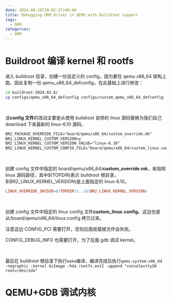 ```yaml
---
date: 2024-09-26T10:02:27+08:00
title: Debugging DRM driver in QEMU with Buildroot support
tags:
  - DRM
categories:
  - DRM
---
```


# Buildroot 编译 kernel 和 rootfs

进入 buildroot 目录，创建一份自定义的 config，因为要在 qemu x86_64 架构上跑，因此复制一份 qemu_x86_64_defconfig，在此基础上进行修改：

```sh
cd buildroot-2024.02.6/
cp configs/qemu_x86_64_defconfig configs/custom_qemu_x86_64_defconfig
```

</br>

该**config 文件**的改动主要是从使用 buildroot 自带的 linux 源码替换为我们自己 download 下来最新的 linux-6.10 源码。

```txt
BR2_PACKAGE_OVERRIDE_FILE="board/qemu/x86_64/custom_override.mk"
BR2_LINUX_KERNEL_CUSTOM_VERSION=y
BR2_LINUX_KERNEL_CUSTOM_VERSION_VALUE="linux-6.10"
BR2_LINUX_KERNEL_CUSTOM_CONFIG_FILE="board/qemu/x86_64/custom_linux.config"
```

</br>

创建 config 文件中指定的 board/qemu/x86_64/**custom_override.mk**，来指明 linux 源码路径，其中\$(TOPDIR)表示 buildroot 根目录，\$(BR2_LINUX_KERNEL_VERSION)是上面指定的 linux-6.10。

```makefile
LINUX_OVERRIDE_SRCDIR=$(TOPDIR)/../$(BR2_LINUX_KERNEL_VERSION)
```

</br>

创建 config 文件中指定的 linux config 文件**custom_linux.config**。这边也是从/board/qemu/x86_64/linux.config 拷贝过来。

注意这边 CONFIG_PCI 需要打开，否则后面挂载根文件会失败。

CONFIG_DEBUG_INFO 也需要打开，为了后面 gdb 调试 kernel。

</br>

最后在 buildroot 根目录下执行`make`编译，编译完成后执行`qemu-system-x86_64 -nographic -kernel bzImage -hda rootfs.ext2 -append "console=ttyS0 root=/dev/sda"`

# QEMU+GDB 调试内核
